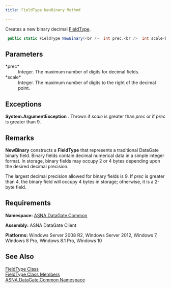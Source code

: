 ```yaml
---
title: FieldType.NewBinary Method

---
```


Creates a new binary decimal [ FieldType](field-type-class.html).

```cs
 public static FieldType NewBinary(<br />  int prec,<br />  int scale<br />);
```

## Parameters

<dl>
        <dt>
 *prec* 
        </dt>
        <dd>Integer.  The maximum number of digits for decimal fields. </dd>
        <dt>
 *scale* 
        </dt>
        <dd>Integer.  The maximum number of digits to the right of the decimal point.
							</dd>
</dl>

## Exceptions

**System.ArgumentException** . Thrown if *scale* is greater than *prec* or if *prec* is greater than 9. 
## Remarks

<span> **NewBinary** </span> constructs a **FieldType** that represents a traditional DataGate binary field. Binary fields contain decimal numerical data in a simple integer format. In storage, binary fields may occupy 2 or 4 bytes depending upon the desired decimal precision.

The largest decimal precision allowed for binary fields is 9. If *prec* is greater than 4, the binary field will occupy 4 bytes in storage; otherwise, it is a 2-byte field.
## Requirements

**Namespace:** [ASNA.DataGate.Common](datagate-common-namespace.html)

**Assembly:** ASNA DataGate Client

**Platforms:** Windows Server 2008 R2, Windows Server 2012, Windows 7, Windows 8 Pro, Windows 8.1 Pro, Windows 10
## See Also


[FieldType Class](field-type-class.html)
      <br />
[FieldType Class Members](field-type-members.html)
      <br />
[ASNA.DataGate.Common Namespace](datagate-common-namespace.html)

